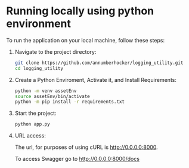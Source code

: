 # Running locally using python environment

To run the application on your local machine, follow these steps:

1. Navigate to the project directory:

    ```bash
    git clone https://github.com/annumberhocker/logging_utility.git
    cd logging_utility
    ```

3. Create a Python Enviroment, Activate it, and Install Requirements:

    ```bash
    python -m venv assetEnv
    source assetEnv/bin/activate
    python -m pip install -r requirements.txt
     ```

4. Start the project:

    ```bash
    python app.py
    ```

5. URL access:

    The url, for purposes of using cURL is http://0.0.0.0:8000.

    To access Swagger go to http://0.0.0.0:8000/docs
